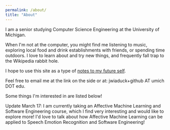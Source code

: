 ```yaml
---
permalink: /about/
title: "About"
---
```


I am a senior studying Computer Science Engineering at the University of Michigan.

When I'm not at the computer, you might find me listening to music, exploring local food and drink establishments with friends, or spending time outdoors. I love to learn about and try new things, and frequently fall trap to the Wikipedia rabbit hole.

I hope to use this site as a type of [notes to my future self](https://vaneyckt.io/). 

Feel free to email me at the link on the side or at: jwiaduck+github AT umich DOT edu.

Some things I'm interested in are listed below!

Update March 17:
I am currently taking an Affective Machine Learning and Software Engineering course, which I find very interesting and would like to explore more! 
I'd love to talk about how Affective Machine Learning can be applied to Speech Emotion Recognition and Software Engineering!

